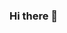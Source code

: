 ### Hi there 👋

<!--
**Pablograciad/Pablograciad** is a ✨ _special_ ✨ repository because its `README.md` (this file) appears on your GitHub profile.

Here are some ideas to get you started:

###- 🔭 I’m currently working on some projects related to Data Science
###- 🌱 I’m currently learning Data Science
###- 👯 I’m looking to collaborate on interesting projects
